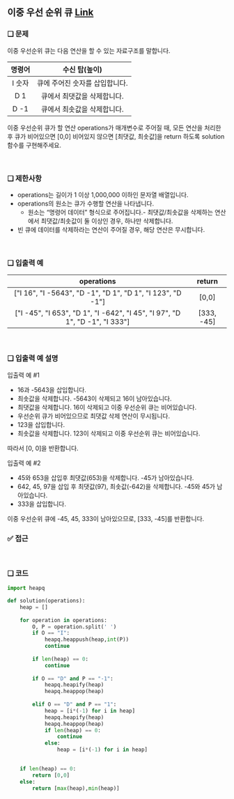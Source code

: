 ## 이중 우선 순위 큐 [Link](https://school.programmers.co.kr/learn/courses/30/lessons/42628)

### ❑ 문제
이중 우선순위 큐는 다음 연산을 할 수 있는 자료구조를 말합니다.

| 명령어 | 수신 탑(높이)|
|:-----------------:|:------------:|
|I 숫자	|큐에 주어진 숫자를 삽입합니다.|
|D 1|큐에서 최댓값을 삭제합니다.|
|D -1|큐에서 최솟값을 삭제합니다.|


이중 우선순위 큐가 할 연산 operations가 매개변수로 주어질 때, 모든 연산을 처리한 후 큐가 비어있으면 [0,0] 비어있지 않으면 [최댓값, 최솟값]을 return 하도록 solution 함수를 구현해주세요.

<br>

### ❑ 제한사항
- operations는 길이가 1 이상 1,000,000 이하인 문자열 배열입니다.
- operations의 원소는 큐가 수행할 연산을 나타냅니다.
    - 원소는 “명령어 데이터” 형식으로 주어집니다.- 최댓값/최솟값을 삭제하는 연산에서 최댓값/최솟값이 둘 이상인 경우, 하나만 삭제합니다.
- 빈 큐에 데이터를 삭제하라는 연산이 주어질 경우, 해당 연산은 무시합니다.

<br>

### ❑ 입출력 예
| operations	 | return |
|:-----------------:|:------------:|
|["I 16", "I -5643", "D -1", "D 1", "D 1", "I 123", "D -1"]|	[0,0]|
|["I -45", "I 653", "D 1", "I -642", "I 45", "I 97", "D 1", "D -1", "I 333"]|[333, -45]|

<br>

### ❑ 입출력 예 설명
입출력 예 #1

- 16과 -5643을 삽입합니다.
- 최솟값을 삭제합니다. -5643이 삭제되고 16이 남아있습니다.
- 최댓값을 삭제합니다. 16이 삭제되고 이중 우선순위 큐는 비어있습니다.
- 우선순위 큐가 비어있으므로 최댓값 삭제 연산이 무시됩니다.
- 123을 삽입합니다.
- 최솟값을 삭제합니다. 123이 삭제되고 이중 우선순위 큐는 비어있습니다.

따라서 [0, 0]을 반환합니다.

입출력 예 #2

- 45와 653을 삽입후 최댓값(653)을 삭제합니다. -45가 남아있습니다.
- 642, 45, 97을 삽입 후 최댓값(97), 최솟값(-642)을 삭제합니다. -45와 45가 남아있습니다.
- 333을 삽입합니다.

이중 우선순위 큐에 -45, 45, 333이 남아있으므로, [333, -45]를 반환합니다.
<br>

### ✅ 접근

<br>

### ❑ 코드
```Python
import heapq

def solution(operations):
    heap = []
    
    for operation in operations:
        O, P = operation.split(' ')
        if O == "I":
            heapq.heappush(heap,int(P))
            continue
        
        if len(heap) == 0:
            continue
            
        if O == "D" and P == "-1":
            heapq.heapify(heap)
            heapq.heappop(heap)
            
        elif O == "D" and P == "1":
            heap = [i*(-1) for i in heap]
            heapq.heapify(heap)
            heapq.heappop(heap)
            if len(heap) == 0:
                continue
            else:
                heap = [i*(-1) for i in heap]

    
    if len(heap) == 0:
        return [0,0]
    else:
        return [max(heap),min(heap)]

```